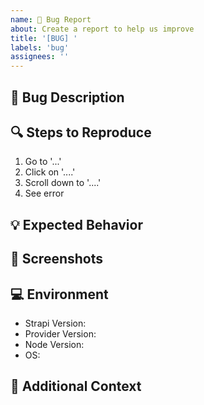 ```yaml
---
name: 🐛 Bug Report
about: Create a report to help us improve
title: '[BUG] '
labels: 'bug'
assignees: ''
---
```


## 🐛 Bug Description
<!-- A clear and concise description of what the bug is -->

## 🔍 Steps to Reproduce
1. Go to '...'
2. Click on '....'
3. Scroll down to '....'
4. See error

## 💡 Expected Behavior
<!-- A clear and concise description of what you expected to happen -->

## 📸 Screenshots
<!-- If applicable, add screenshots to help explain your problem -->

## 💻 Environment
- Strapi Version: <!-- e.g. 5.12.5 -->
- Provider Version: <!-- e.g. 5.0.0 -->
- Node Version: <!-- e.g. 18.0.0 -->
- OS: <!-- e.g. macOS, Windows, Linux -->

## 📝 Additional Context
<!-- Add any other context about the problem here --> 